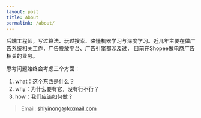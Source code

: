 ```yaml
---
layout: post
title: About
permalink: /about/
---
```


后端工程师，写过算法、玩过搜索、略懂机器学习与深度学习。近几年主要在做广告系统相关工作，广告投放平台、广告引擎都涉及过，
目前在Shopee做电商广告相关的业务。

思考问题始终会考虑三个方面：
1. what：这个东西是什么？
2. why：为什么要有它，没有行不行？
3. how：我们应该如何做？

> Email: shiyinong@foxmail.com
